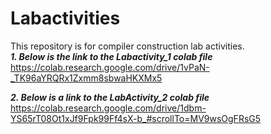 # Labactivities
This repository is for compiler construction lab activities.    
***1. Below is the link to the Labactivity_1 colab file***  
https://colab.research.google.com/drive/1vPaN-_TK96aYRQRx1Zxmm8sbwaHKXMx5

***2. Below is a link to the LabActivity_2 colab file***
https://colab.research.google.com/drive/1dbm-YS65rT08Ot1xJf9Fpk99Ff4sX-b_#scrollTo=MV9wsOgFRsG5
